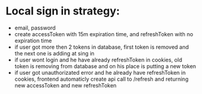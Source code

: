# Local sign in strategy:

- email, password
- create accessToken with 15m expiration time, and refreshToken with no expiration time
- if user got more then 2 tokens in database, first token is removed and the next one is adding at sing in
- if user wont login and he have already refreshToken in cookies, old token is removing from database and on his place is putting a new token
- if user got unauthorizated error and he already have refreshToken in cookies, frontend automaticly create api call to /refresh and returning new accessToken and new refreshToken
